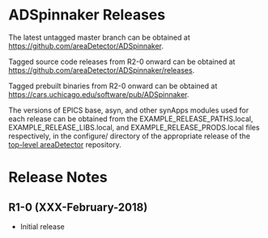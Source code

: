 ADSpinnaker Releases
==================

The latest untagged master branch can be obtained at
https://github.com/areaDetector/ADSpinnaker.

Tagged source code releases from R2-0 onward can be obtained at 
https://github.com/areaDetector/ADSpinnaker/releases.

Tagged prebuilt binaries from R2-0 onward can be obtained at
https://cars.uchicago.edu/software/pub/ADSpinnaker.

The versions of EPICS base, asyn, and other synApps modules used for each release can be obtained from 
the EXAMPLE_RELEASE_PATHS.local, EXAMPLE_RELEASE_LIBS.local, and EXAMPLE_RELEASE_PRODS.local
files respectively, in the configure/ directory of the appropriate release of the 
[top-level areaDetector](https://github.com/areaDetector/areaDetector) repository.


Release Notes
=============

R1-0 (XXX-February-2018)
----
* Initial release
